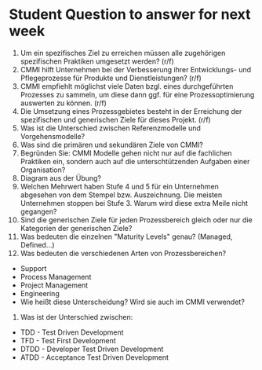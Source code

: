 # Student Question to answer for next week

1. Um ein spezifisches Ziel zu erreichen müssen alle zugehörigen spezifischen Praktiken umgesetzt werden? (r/f)
1. CMMI hilft Unternehmen bei der Verbesserung ihrer Entwicklungs- und Pflegeprozesse für Produkte und Dienstleistungen? (r/f)
1. CMMI empfiehlt möglichst viele Daten bzgl. eines durchgeführten Prozesses zu sammeln, um diese dann ggf. für eine Prozessoptimierung auswerten zu können. (r/f)
1. Die Umsetzung eines Prozessgebietes besteht in der Erreichung der spezifischen und generischen Ziele für dieses Projekt. (r/f)
1. Was ist die Unterschied zwischen Referenzmodelle und Vorgehensmodelle?
1. Was sind die primären und sekundären Ziele von CMMI?
1. Begründen Sie: CMMI Modelle gehen nicht nur auf die fachlichen Praktiken ein, sondern auch auf die unterschtützenden Aufgaben einer Organisation?
1. Diagram aus der Übung?
1. Welchen Mehrwert haben Stufe 4 und 5 für ein Unternehmen abgesehen von dem Stempel bzw. Auszeichnung. Die meisten Unternehmen stoppen bei Stufe 3. Warum wird diese extra Meile nicht gegangen?
1. Sind die generischen Ziele für jeden Prozessbereich gleich oder nur die Kategorien der generischen Ziele?
1. Was bedeuten die einzelnen "Maturity Levels" genau? (Managed, Defined...)
1. Was bedeuten die verschiedenen Arten von Prozessbereichen?
  - Support
  - Process Management
  - Project Management
  - Engineering
  - Wie heißt diese Unterscheidung? Wird sie auch im CMMI verwendet?
1. Was ist der Unterschied zwischen:
  - TDD - Test Driven Development
  - TFD - Test First Development
  - DTDD - Developer Test Driven Development
  - ATDD - Acceptance Test Driven Development
